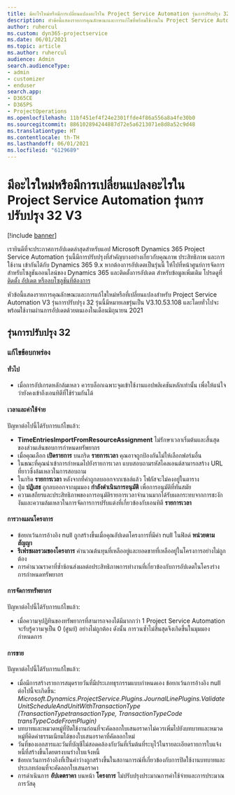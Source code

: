 ```yaml
---
title: มีอะไรใหม่หรือมีการเปลี่ยนแปลงอะไรใน Project Service Automation รุ่นการปรับปรุง 32 V3
description: หัวข้อนี้แสดงรายการคุณลักษณะและการแก้ไขที่พร้อมใช้งานใน Project Service Automation รุ่นการปรับปรุง 32 V3
author: ruhercul
ms.custom: dyn365-projectservice
ms.date: 06/01/2021
ms.topic: article
ms.author: ruhercul
audience: Admin
search.audienceType:
- admin
- customizer
- enduser
search.app:
- D365CE
- D365PS
- ProjectOperations
ms.openlocfilehash: 11bf451ef4f24e2301ffde4f86a556a8a4fe30b0
ms.sourcegitcommit: 886102894244887d72e5a6213071e8d8a52c9d48
ms.translationtype: HT
ms.contentlocale: th-TH
ms.lasthandoff: 06/01/2021
ms.locfileid: "6129689"
---
```

# <a name="whats-new-or-changed-in-project-service-automation-update-release-32-v3"></a>มีอะไรใหม่หรือมีการเปลี่ยนแปลงอะไรใน Project Service Automation รุ่นการปรับปรุง 32 V3

[!include [banner](../includes/psa-now-project-operations.md)]

เรายินดีที่จะประกาศการอัปเดตล่าสุดสำหรับแอป Microsoft Dynamics 365 Project Service Automation รุ่นนี้มีการปรับปรุงที่สำคัญบางอย่างเกี่ยวกับคุณภาพ ประสิทธิภาพ และการใช้งาน เข้ากันได้กับ Dynamics 365 9.x หากต้องการอัปเดตเป็นรุ่นนี้ ให้ไปที่หน้าศูนย์การจัดการสำหรับโซลูชันออนไลน์ของ Dynamics 365 และติดตั้งการอัปเดต สำหรับข้อมูลเพิ่มเติม โปรดดูที่ [ติดตั้ง อัปเดต หรือลบโซลูชันที่ต้องการ](/power-platform/admin/install-remove-preferred-solution)

หัวข้อนี้แสดงรายการคุณลักษณะและการแก้ไขใหม่หรือที่เปลี่ยนแปลงสำหรับ Project Service Automation V3 รุ่นการปรับปรุง 32 รุ่นนี้มีหมายเลขรุ่นเป็น V3.10.53.108 และโดยทั่วไปจะพร้อมใช้งานผ่านการอัปเดตด้วยตนเองในเดือนมิถุนายน 2021

## <a name="update-release-32"></a>รุ่นการปรับปรุง 32

### <a name="bug-fixes"></a>แก้ไขข้อบกพร่อง

#### <a name="general"></a>ทั่วไป

- เมื่อการอัปเกรดหลักล้มเหลว ควรบล็อกเฉพาะจุดเข้าใช้งานแอปพลิเคชันหลักเท่านั้น เพื่อให้แน่ใจว่ายังคงเข้าถึงเอนทิตีที่ใช้ร่วมกันได้

#### <a name="time-and-expense"></a>เวลาและค่าใช้จ่าย

ปัญหาต่อไปนี้ได้รับการแก้ไขแล้ว:

- **TimeEntriesImportFromResourceAssignment** ไม่รักษาเวลาเริ่มต้นและสิ้นสุดของส่วนเส้นขอบการกำหนดทรัพยากร
- เมื่อคุณเลือก **เปิดรายการ** บนกริด **รายการเวลา** คุณอาจถูกป้องกันไม่ให้เลือกฟอร์มอื่น
- ในขณะที่คุณนำเข้าการกำหนดไปยังรายการเวลา แบบสอบถามรหัสไคลเอนต์สามารถสร้าง URL ที่ยาวซึ่งล้มเหลวในการสอบถาม
- ในกริด **รายการเวลา** หลังจากที่ค่าถูกลบออกจากเซลล์แล้ว โฟกัสจะไม่คงอยู่ในตาราง
- ปุ่ม **ปฏิเสธ** ถูกลบออกจากมุมมอง **กำลังดำเนินการอนุมัติ** เพื่อการอนุมัติที่ทันสมัย
- ความเสถียรและประสิทธิภาพของการอนุมัติรายการเวลาจำนวนมากได้รับผลกระทบจากการชะงักงันและความล้มเหลวในการจัดการการปรับแต่งที่เกี่ยวข้องกับเอนทิตี **รายการเวลา**

#### <a name="project-planning"></a>การวางแผนโครงการ

- ข้อยกเว้นการอ้างอิง null ถูกสร้างขึ้นเมื่อคุณอัปเดตโครงการที่มีค่า null ในฟิลด์ **หน่วยตามสัญญา**
- **รีเฟรชผลรวมของโครงการ** คำนวณต้นทุนที่เหลืออยู่และยอดขายที่เหลืออยู่ในโครงการอย่างไม่ถูกต้อง
- การคำนวณราคาที่ซ้ำซ้อนส่งผลต่อประสิทธิภาพการทำงานที่เกี่ยวข้องกับการอัปเดตในโครงร่างการกำหนดทรัพยากร

#### <a name="resource-management"></a>การจัดการทรัพยากร

ปัญหาต่อไปนี้ได้รับการแก้ไขแล้ว:

- เมื่อความจุปฏิทินของทรัพยากรที่สามารถจองได้มีมากกว่า 1 Project Service Automation จะรับรู้ความจุเป็น 0 (ศูนย์) อย่างไม่ถูกต้อง ดังนั้น การวนซ้ำไม่สิ้นสุดจึงเกิดขึ้นในมุมมองกำหนดการ

#### <a name="sales"></a>การขาย

ปัญหาต่อไปนี้ได้รับการแก้ไขแล้ว:

- เมื่อมีการสร้างรายการสมุดรายวันที่มีประเภทธุรกรรมแบบกำหนดเอง ข้อยกเว้นการอ้างอิง null ต่อไปนี้จะเกิดขึ้น: *Microsoft.Dynamics.ProjectService.Plugins.JournalLinePlugins.ValidateUnitScheduleAndUnitWithTransactionType (TransactionTypetransactionType, TransactionTypeCode transTypeCodeFromPlugin)*
- บทบาทและหมวดหมู่ที่ปิดใช้งานก่อนที่จะคัดลอกใบเสนอราคาไม่ควรเพิ่มไปยังบทบาทและหมวดหมู่ที่คิดค่าธรรมเนียมได้ของใบเสนอราคาที่คัดลอกใหม่
- วันที่ของเอกสารและวันที่บัญชีไม่สอดคล้องกับวันที่เริ่มต้นที่ระบุไว้ในรายละเอียดรายการใบแจ้งหนี้ที่สร้างขึ้นโดยตรงบนร่างใบแจ้งหนี้
- ข้อยกเว้นการอ้างอิงที่เป็นค่าว่างถูกสร้างขึ้นในสถานการณ์ที่เกี่ยวข้องกับการปิดใช้งานบทบาทและประเภทก่อนที่จะคัดลอกใบเสนอราคา
- การดำเนินการ **อัปเดตราคา** บนหน้า **โครงการ** ไม่ปรับปรุงประมาณการค่าใช้จ่ายและการประมาณการวัสดุ
